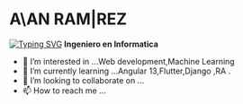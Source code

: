 

# A\AN  RAM|REZ
[![Typing SVG](https://readme-typing-svg.demolab.com/?lines=Inge)](https://git.io/typing-svg)
**Ingeniero en Informatica** 

- 👀 I’m interested in ...Web development,Machine Learning 
- 🌱 I’m currently learning ...Angular 13,Flutter,Django ,RA .
- 💞️ I’m looking to collaborate on ...
- 📫 How to reach me ...

<!---
Alan-RamiMan/Alan-RamiMan is a ✨ special ✨ repository because its `README.md` (this file) appears on your GitHub profile.
You can click the Preview link to take a look at your changes.
--->
